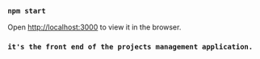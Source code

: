### `npm start`
Open [http://localhost:3000](http://localhost:3000) to view it in the browser.

### `it's the front end of the projects management application. `
